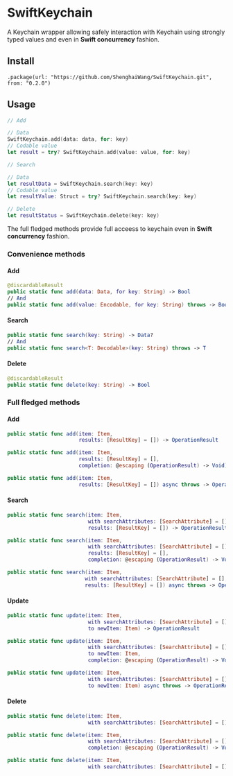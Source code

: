 #  SwiftKeychain

A Keychain wrapper allowing safely interaction with Keychain using strongly typed values and even in **Swift concurrency** fashion.

## Install

    .package(url: "https://github.com/ShenghaiWang/SwiftKeychain.git", from: "0.2.0")


## Usage

```Swift
// Add

// Data
SwiftKeychain.add(data: data, for: key)
// Codable value
let result = try? SwiftKeychain.add(value: value, for: key)

// Search

// Data
let resultData = SwiftKeychain.search(key: key)
// Codable value
let resultValue: Struct = try? SwiftKeychain.search(key: key)

// Delete
let resultStatus = SwiftKeychain.delete(key: key)

```

The full fledged methods provide full acceess to keychain even in **Swift concurrency** fashion.

### Convenience methods

#### Add

```swift
@discardableResult
public static func add(data: Data, for key: String) -> Bool
// And
public static func add(value: Encodable, for key: String) throws -> Bool
```

#### Search

```swift
public static func search(key: String) -> Data?
// And
public static func search<T: Decodable>(key: String) throws -> T
```
#### Delete

```swift
@discardableResult
public static func delete(key: String) -> Bool
```

### Full fledged methods

#### Add

```swift
public static func add(item: Item,
                       results: [ResultKey] = []) -> OperationResult
```
```swift
public static func add(item: Item,
                       results: [ResultKey] = [],
                       completion: @escaping (OperationResult) -> Void)
```
```swift
public static func add(item: Item,
                       results: [ResultKey] = []) async throws -> OperationResult
```

#### Search

```swift
public static func search(item: Item,
                          with searchAttributes: [SearchAttribute] = [],
                          results: [ResultKey] = []) -> OperationResult
```
```swift
public static func search(item: Item,
                          with searchAttributes: [SearchAttribute] = [],
                          results: [ResultKey] = [],
                          completion: @escaping (OperationResult) -> Void)
```
```swift
public static func search(item: Item,
                         with searchAttributes: [SearchAttribute] = [],
                         results: [ResultKey] = []) async throws -> OperationResult
```

#### Update

```swift
public static func update(item: Item,
                          with searchAttributes: [SearchAttribute] = [],
                          to newItem: Item) -> OperationResult
```
```swift
public static func update(item: Item,
                          with searchAttributes: [SearchAttribute] = [],
                          to newItem: Item,
                          completion: @escaping (OperationResult) -> Void)
```
```swift
public static func update(item: Item,
                          with searchAttributes: [SearchAttribute] = [],
                          to newItem: Item) async throws -> OperationResult
```

#### Delete

```swift
public static func delete(item: Item,
                          with searchAttributes: [SearchAttribute] = []) -> OperationResult
```
```swift
public static func delete(item: Item,
                          with searchAttributes: [SearchAttribute] = [],
                          completion: @escaping (OperationResult) -> Void)
```
```swift
public static func delete(item: Item,
                          with searchAttributes: [SearchAttribute] = []) async throws -> OperationResult
```
